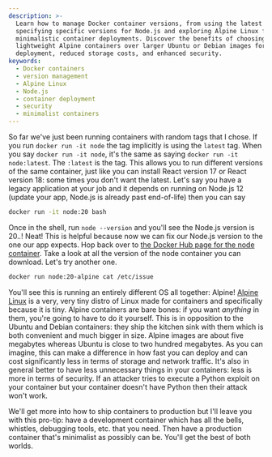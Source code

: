 ```yaml
---
description: >-
  Learn how to manage Docker container versions, from using the latest tag to
  specifying specific versions for Node.js and exploring Alpine Linux for
  minimalistic container deployments. Discover the benefits of choosing
  lightweight Alpine containers over larger Ubuntu or Debian images for faster
  deployment, reduced storage costs, and enhanced security.
keywords:
  - Docker containers
  - version management
  - Alpine Linux
  - Node.js
  - container deployment
  - security
  - minimalist containers
---
```


So far we've just been running containers with random tags that I chose. If you run `docker run -it node` the tag implicitly is using the `latest` tag. When you say `docker run -it node`, it's the same as saying `docker run -it node:latest`. The `:latest` is the tag. This allows you to run different versions of the same container, just like you can install React version 17 or React version 18: some times you don't want the latest. Let's say you have a legacy application at your job and it depends on running on Node.js 12 (update your app, Node.js is already past end-of-life) then you can say

```bash
docker run -it node:20 bash
```

Once in the shell, run `node --version` and you'll see the Node.js version is 20._._! Neat! This is helpful because now we can fix our Node.js version to the one our app expects. Hop back over to [the Docker Hub page for the node container][node]. Take a look at all the version of the node container you can download. Let's try another one.

```bash
docker run node:20-alpine cat /etc/issue
```

You'll see this is running an entirely different OS all together: Alpine! [Alpine Linux][alpine] is a very, very tiny distro of Linux made for containers and specifically because it is tiny. Alpine containers are bare bones: if you want _anything_ in them, you're going to have to do it yourself. This is in opposition to the Ubuntu and Debian containers: they ship the kitchen sink with them which is both convenient and much bigger in size. Alpine images are about five megabytes whereas Ubuntu is close to two hundred megabytes. As you can imagine, this can make a difference in how fast you can deploy and can cost significantly less in terms of storage and network traffic. It's also in general better to have less unnecessary things in your containers: less is more in terms of security. If an attacker tries to execute a Python exploit on your container but your container doesn't have Python then their attack won't work.

We'll get more into how to ship containers to production but I'll leave you with this pro-tip: have a development container which has all the bells, whistles, debugging tools, etc. that you need. Then have a production container that's minimalist as possibly can be. You'll get the best of both worlds.

[node]: https://hub.docker.com/_/node/
[alpine]: https://hub.docker.com/_/alpine
